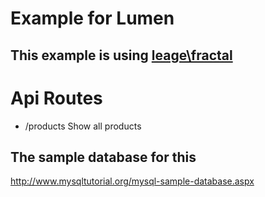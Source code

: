 # Example for Lumen
## This example is using [leage\fractal](https://github.com/thephpleague/fractal) 

# Api Routes
- /products Show all products

## The sample database for this
http://www.mysqltutorial.org/mysql-sample-database.aspx
